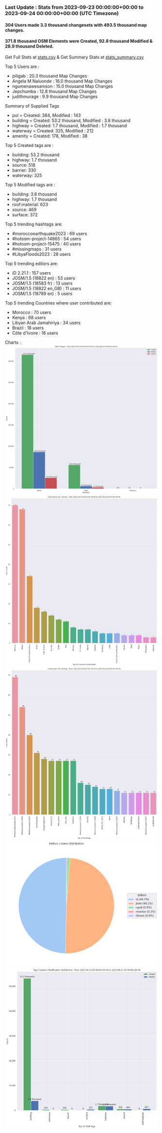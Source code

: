 ### Last Update : Stats from 2023-09-23 00:00:00+00:00 to 2023-09-24 00:00:00+00:00 (UTC Timezone)

#### 304 Users made 3.3 thousand changesets with 493.5 thousand map changes.
#### 371.8 thousand OSM Elements were Created, 92.8 thousand Modified & 28.9 thousand Deleted.
Get Full Stats at [stats.csv](/stats/hotosm/Daily/stats.csv)
 & Get Summary Stats at [stats_summary.csv](/stats/hotosm/Daily/stats_summary.csv)

Top 5 Users are : 
- piligab : 20.3 thousand Map Changes
- Angela M Naluonde : 16.0 thousand Map Changes
- ngumenawesamson : 15.0 thousand Map Changes
- Jepchumba : 12.8 thousand Map Changes
- judithmurage : 9.9 thousand Map Changes

Summary of Supplied Tags
- poi = Created: 384, Modified : 143
- building = Created: 53.2 thousand, Modified : 3.8 thousand
- highway = Created: 1.7 thousand, Modified : 1.7 thousand
- waterway = Created: 325, Modified : 212
- amenity = Created: 178, Modified : 38


Top 5 Created tags are :
- building: 53.2 thousand
- highway: 1.7 thousand
- source: 518
- barrier: 330
- waterway: 325


Top 5 Modified tags are :
- building: 3.8 thousand
- highway: 1.7 thousand
- roof:material: 623
- source: 469
- surface: 372


Top 5 trending hashtags are:
- #moroccoearthquake2023 : 69 users
- #hotosm-project-14865 : 54 users
- #hotosm-project-15475 : 40 users
- #missingmaps : 31 users
- #LibyaFloods2023 : 28 users


Top 5 trending editors are:
- iD 2.21.1 : 157 users
- JOSM/1.5 (18822 en) : 53 users
- JOSM/1.5 (18583 fr) : 13 users
- JOSM/1.5 (18822 en_GB) : 11 users
- JOSM/1.5 (18789 en) : 5 users


Top 5 trending Countries where user contributed are:
- Morocco : 70 users
- Kenya : 68 users
- Libyan Arab Jamahiriya : 34 users
- Brazil : 18 users
- Côte d'Ivoire : 16 users


 Charts : 
![Alt text](./stats_osm_changes.png) 
![Alt text](./stats_users_per_country.png) 
![Alt text](./stats_users_per_hashtag.png) 
![Alt text](./stats_editors_pie_chart.png) 
![Alt text](./stats_tags.png) 
